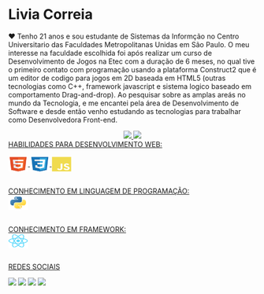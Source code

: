 # Livia Correia
❤︎ Tenho 21 anos e sou estudante de Sistemas da Informção no Centro Universitario das Faculdades Metropolitanas Unidas em São Paulo.
O meu interesse na faculdade escolhida foi após realizar um curso de Desenvolvimento de Jogos na Etec com a duração de 6 meses, no qual tive o primeiro contato com programação usando a  plataforma Construct2 que é um editor de codigo para jogos em 2D baseada em  HTML5 (outras tecnologias como  C++,  framework javascript e sistema logico baseado em comportamento Drag-and-drop).
Ao pesquisar sobre as amplas areás no mundo da Tecnologia, e me encantei pela área de Desenvolvimento de Software e desde então venho estudando as tecnologias para trabalhar como Desenvolvedora Front-end.


<!--tela total contagem estrela-->
 <div  align="center">     
  <a href=" https://github.com/liviacorreiadasilva">
  <img height="180em" src="https://github-readme-stats.vercel.app/api?username=liviacorreiadasilva&show_icons=true&theme=dracula&include_all_commits=true&count_private=true"/>
         <!--conhecimento-em-linguagens-->
 
  <img height="180em" src="https://github-readme-stats.vercel.app/api/top-langs/?username=liviacorreiadasilva&layout=compact&langs_count=7&theme=dracula"/>
  
  </div>
      HABILIDADES PARA DESENVOLVIMENTO WEB:
<!--foto icones das linguagens-->
  <div style="display: inline_block"><br>    
    
   <!--icone-html-->
  <img align="center" alt="liviacorreiadasilva-HTML" height="30" width="40" src="https://raw.githubusercontent.com/devicons/devicon/master/icons/html5/html5-original.svg">
    <!--icone-css-->
  <img align="center" alt="liviacorreiadasilva-CSS" height="30" width="40" src="https://raw.githubusercontent.com/devicons/devicon/master/icons/css3/css3-original.svg">
  <!--icone javascript-->
  <img align="center" alt="liviacorreiadasilva-Js" height="30" width="40" src="https://raw.githubusercontent.com/devicons/devicon/master/icons/javascript/javascript-plain.svg">


  <DIV> <BR>
   
  CONHECIMENTO EM LINGUAGEM DE PROGRAMAÇÃO: <BR>
    <!--icone-python-->
  <img align="center" alt="liviacorreiadasilva-Python" height="30" width="40" 
src="https://raw.githubusercontent.com/devicons/devicon/master/icons/python/python-original.svg">

<BR>
     CONHECIMENTO EM FRAMEWORK: <BR>
      <!--icone-react-->
    <img align="center" alt="liviacorreiadasilva-React" height="30" width="40" src="https://raw.githubusercontent.com/devicons/devicon/master/icons/react/react-original.svg">
    
    
</div>
</div>
  
  ##
  
  <!--Redes sociais-->
  REDES SOCIAIS 
  
  <div>
         <!--Youtube--> 
   <a href="https://www.youtube.com/channel/UC_g4cOXbd4BOdpReF_i-RzQ"><img src="https://img.shields.io/badge/YouTube-FF0000?style=for-the-badge&logo=youtube&logoColor=white" target="_blank"></a>
         <!--instagram--> 
 <a href="https://instagram.com" target="_blank"><img src="https://img.shields.io/badge/-Instagram-%23E4405F?style=for-the-badge&logo=instagram&logoColor=white" target="_blank"></a>
        <!--gmail-->
  <a href = " https://mail.google.com/liviasilvasilva492@gmail.com"><img src="https://img.shields.io/badge/-Gmail-%23333?style=for-the-badge&logo=gmail&logoColor=white" target="_blank"></a>
        <!--Linkedin-->
  <a href="https://www.linkedin.com/in/livia-correia-da-silva-6485b1231/ " target="_blank"><img src="https://img.shields.io/badge/-LinkedIn-%230077B5?style=for-the-badge&logo=linkedin&logoColor=white" target="_blank"></a> 
  
 </div>
  
  <!--[Snake animation](https://github.com/liviauninove/liviacorreia/blob/output/github-contribution-grid-snake.svg)-->

